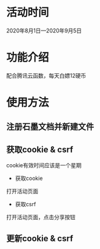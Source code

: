 # 活动时间

2020年8月1日—2020年9月5日

# 功能介绍

配合腾讯云函数，每天白嫖12硬币

# 使用方法

## 注册石墨文档并新建文件



## 获取cookie & csrf

cookie有效时间应该是一个星期

- 获取cookie

打开活动页面

- 获取csrf

打开活动页面，点击分享按钮

## 更新cookie & csrf
